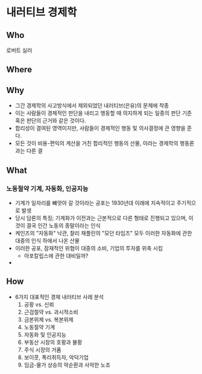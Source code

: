 # 내러티브 경제학 

## Who
로버트 실러 

## Where 

## Why 

- 그간 경제학의 사고방식에서 제외되었던 내러티브(은유)의 문제에 착종 
- 이는 사람들이 경제적인 판단을 내리고 행동할 때 의지하게 되는 일종의 판단 기준 혹은 판단의 근거와 같은 것이다. 
- 합리성이 결여된 영역이지만, 사람들이 경제적인 행동 및 의사결정에 큰 영향을 준다. 
- 모든 것이 비용-편익의 계산을 거친 합리적인 행동의 산물, 이라는 경제학의 행동론과는 다른 결 

## What 

### 노동절약 기계, 자동화, 인공지능 

- 기계가 일자리를 뺴앗아 갈 것이라는 공포는 1930년대 이래에 지속적이고 주기적으로 발생 
- 당시 담론의 특징; 기계화가 이전과는 근본적으로 다른 형태로 진행되고 있으며, 이것이 결국 인간 노동의 종말이라는 인식 
- 케인즈의 "자동화" 낙관, 찰리 채플린의 "모던 타임즈" 모두 이러한 자동화에 관한 대중의 인식 하에서 나온 산물 
- 이러한 공포, 잠재적인 위협이 대중의 소비, 기업의 투자를 위축 시킴 
  + 아포칼립스에 관한 대비일까? 
- 

## How 

- 6가지 대표적인 경제 내러티브 사례 분석 
  1. 공황 vs. 신뢰 
  2. 근검절약 vs. 과시적소비 
  3. 금본위제 vs. 복본위제 
  4. 노동절약 기계 
  5. 자동화 및 인공지능 
  6. 부동산 시장의 호황과 불황 
  7. 주식 시장의 거품 
  8. 보이콧, 폭리취득자, 악덕기업 
  9. 임금-물가 상승의 악순환과 사악한 노조 
